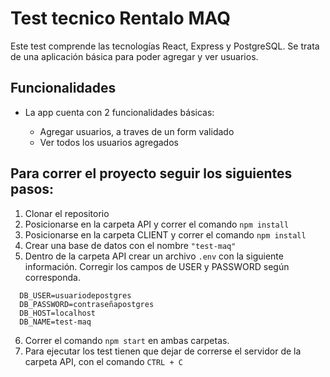 # Test tecnico Rentalo MAQ

  Este test comprende las tecnologías React, Express y PostgreSQL. Se trata de una aplicación básica para poder agregar y ver usuarios.


## Funcionalidades
  
  - La app cuenta con 2 funcionalidades básicas:
    
    + Agregar usuarios, a traves de un form validado
    + Ver todos los usuarios agregados

## Para correr el proyecto seguir los siguientes pasos:

  1. Clonar el repositorio
  2. Posicionarse en la carpeta API y correr el comando `npm install`
  3. Posicionarse en la carpeta CLIENT y correr el comando `npm install`
  4. Crear una base de datos con el nombre `"test-maq"`
  5. Dentro de la carpeta API crear un archivo `.env` con la siguiente información. Corregir los campos de USER y PASSWORD según corresponda.

```
  DB_USER=usuariodepostgres
  DB_PASSWORD=contraseñapostgres
  DB_HOST=localhost
  DB_NAME=test-maq
```
  6. Correr el comando `npm start` en ambas carpetas.
  7. Para ejecutar los test tienen que dejar de correrse el servidor de la carpeta API, con el comando `CTRL + C`